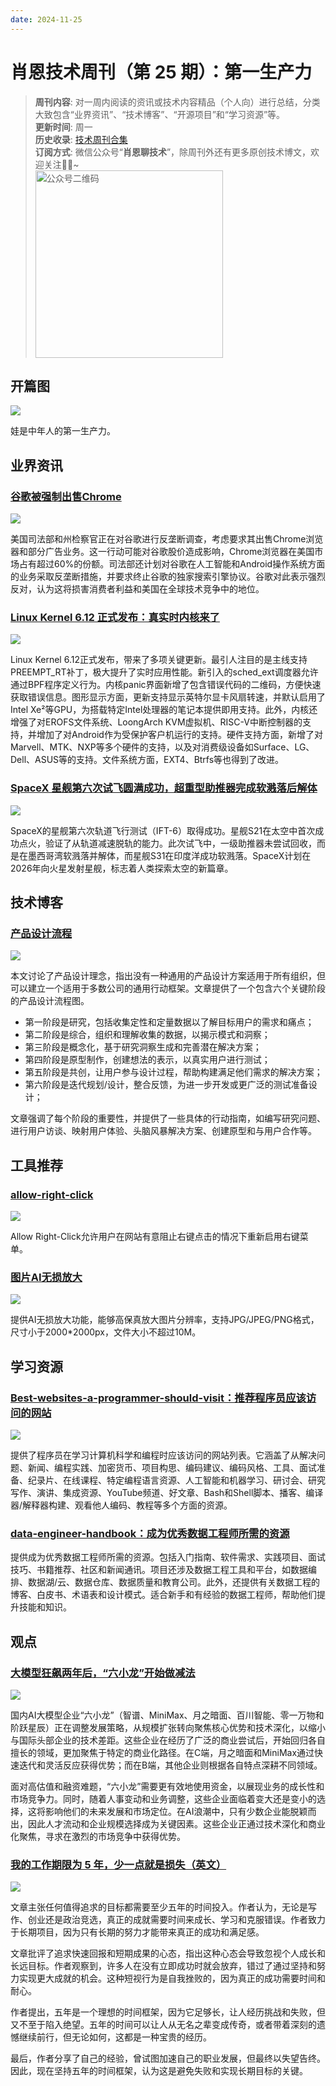 ```yaml
---
date: 2024-11-25
---
```


# 肖恩技术周刊（第 25 期）：第一生产力
> **周刊内容**: 对一周内阅读的资讯或技术内容精品（个人向）进行总结，分类大致包含“业界资讯”、“技术博客”、“开源项目”和“学习资源”等。<br>
> **更新时间**: 周一<br>
> **历史收录**: [技术周刊合集](https://mp.weixin.qq.com/mp/appmsgalbum?__biz=MzkwODY0ODQzOQ==&action=getalbum&album_id=3492416248238096386#wechat_redirect) <br>
> **订阅方式**: 微信公众号“**肖恩聊技术**”，除周刊外还有更多原创技术博文，欢迎关注👏🏻~<br>
> <img src="https://cdn.jsdelivr.net/gh/Xiaoxie1994/images/images/20241103221454.png" alt="公众号二维码" width="300">

## 开篇图

![](https://cdn.jsdelivr.net/gh/Xiaoxie1994/images/images/202411250114961.png)

娃是中年人的第一生产力。

## 业界资讯
### [谷歌被强制出售Chrome](https://mp.weixin.qq.com/s/B2QocjgMYVul05I8Jc57Og)

![](https://cdn.jsdelivr.net/gh/Xiaoxie1994/images/images/202411242352381.png)

美国司法部和州检察官正在对谷歌进行反垄断调查，考虑要求其出售Chrome浏览器和部分广告业务。这一行动可能对谷歌股价造成影响，Chrome浏览器在美国市场占有超过60%的份额。司法部还计划对谷歌在人工智能和Android操作系统方面的业务采取反垄断措施，并要求终止谷歌的独家搜索引擎协议。谷歌对此表示强烈反对，认为这将损害消费者利益和美国在全球技术竞争中的地位。
### [Linux Kernel 6.12 正式发布：真实时内核来了](https://www.oschina.net/news/320900/linux-kernel-6-12-released)

![](https://cdn.jsdelivr.net/gh/Xiaoxie1994/images/images/202411242352568.png)

Linux Kernel 6.12正式发布，带来了多项关键更新。最引人注目的是主线支持PREEMPT_RT补丁，极大提升了实时应用性能。新引入的sched_ext调度器允许通过BPF程序定义行为。内核panic界面新增了包含错误代码的二维码，方便快速获取错误信息。图形显示方面，更新支持显示英特尔显卡风扇转速，并默认启用了Intel Xe²等GPU，为搭载特定Intel处理器的笔记本提供即用支持。此外，内核还增强了对EROFS文件系统、LoongArch KVM虚拟机、RISC-V中断控制器的支持，并增加了对Android作为受保护客户机运行的支持。硬件支持方面，新增了对Marvell、MTK、NXP等多个硬件的支持，以及对消费级设备如Surface、LG、Dell、ASUS等的支持。文件系统方面，EXT4、Btrfs等也得到了改进。

### [SpaceX 星舰第六次试飞圆满成功，超重型助推器完成软溅落后解体](https://www.ithome.com/0/811/766.htm)

![](https://cdn.jsdelivr.net/gh/Xiaoxie1994/images/images/202411242350486.png)

SpaceX的星舰第六次轨道飞行测试（IFT-6）取得成功。星舰S21在太空中首次成功点火，验证了从轨道减速脱轨的能力。此次试飞中，一级助推器未尝试回收，而是在墨西哥湾软溅落并解体，而星舰S31在印度洋成功软溅落。SpaceX计划在2026年向火星发射星舰，标志着人类探索太空的新篇章。
## 技术博客
 ### [产品设计流程](https://uxplanet.org/product-design-process-e25d5b31c581)

![](https://cdn.jsdelivr.net/gh/Xiaoxie1994/images/images/202411250056082.png)

本文讨论了产品设计理念，指出没有一种通用的产品设计方案适用于所有组织，但可以建立一个适用于多数公司的通用行动框架。文章提供了一个包含六个关键阶段的产品设计流程图。

- 第一阶段是研究，包括收集定性和定量数据以了解目标用户的需求和痛点；
- 第二阶段是综合，组织和理解收集的数据，以揭示模式和洞察；
- 第三阶段是概念化，基于研究洞察生成和完善潜在解决方案；
- 第四阶段是原型制作，创建想法的表示，以真实用户进行测试；
- 第五阶段是共创，让用户参与设计过程，帮助构建满足他们需求的解决方案；
- 第六阶段是迭代规划/设计，整合反馈，为进一步开发或更广泛的测试准备设计；

文章强调了每个阶段的重要性，并提供了一些具体的行动指南，如编写研究问题、进行用户访谈、映射用户体验、头脑风暴解决方案、创建原型和与用户合作等。
## 工具推荐
### [allow-right-click](https://github.com/lunu-bounir/allow-right-click)

![](https://cdn.jsdelivr.net/gh/Xiaoxie1994/images/images/202411250038581.png)

Allow Right-Click允许用户在网站有意阻止右键点击的情况下重新启用右键菜单。

### [图片AI无损放大](https://www.meijian.com/mj-box/ai-pic-zoom-intro)

![](https://cdn.jsdelivr.net/gh/Xiaoxie1994/images/images/202411250042655.png)

提供AI无损放大功能，能够高保真放大图片分辨率，支持JPG/JPEG/PNG格式，尺寸小于2000*2000px，文件大小不超过10M。
## 学习资源
### [Best-websites-a-programmer-should-visit：推荐程序员应该访问的网站](https://github.com/sdmg15/Best-websites-a-programmer-should-visit)

![](https://cdn.jsdelivr.net/gh/Xiaoxie1994/images/images/202411250028141.png)

提供了程序员在学习计算机科学和编程时应该访问的网站列表。它涵盖了从解决问题、新闻、编程实践、加密货币、项目构思、编码建议、编码风格、工具、面试准备、纪录片、在线课程、特定编程语言资源、人工智能和机器学习、研讨会、研究写作、演讲、集成资源、YouTube频道、好文章、Bash和Shell脚本、播客、编译器/解释器构建、观看他人编码、教程等多个方面的资源。
### [data-engineer-handbook：成为优秀数据工程师所需的资源](https://github.com/DataExpert-io/data-engineer-handbook)

提供成为优秀数据工程师所需的资源。包括入门指南、软件需求、实践项目、面试技巧、书籍推荐、社区和新闻通讯。项目还涉及数据工程工具和平台，如数据编排、数据湖/云、数据仓库、数据质量和教育公司。此外，还提供有关数据工程的博客、白皮书、术语表和设计模式。适合新手和有经验的数据工程师，帮助他们提升技能和知识。
## 观点
### [大模型狂飙两年后，“六小龙”开始做减法](https://36kr.com/p/3042747744009984)

![](https://cdn.jsdelivr.net/gh/Xiaoxie1994/images/images/202411242354148.png)

国内AI大模型企业“六小龙”（智谱、MiniMax、月之暗面、百川智能、零一万物和阶跃星辰）正在调整发展策略，从规模扩张转向聚焦核心优势和技术深化，以缩小与国际头部企业的技术差距。这些企业在经历了广泛的商业尝试后，开始回归各自擅长的领域，更加聚焦于特定的商业化路径。在C端，月之暗面和MiniMax通过快速迭代和灵活反应获得优势；而在B端，其他企业则根据各自特点深耕不同领域。

面对高估值和融资难题，“六小龙”需要更有效地使用资金，以展现业务的成长性和市场竞争力。同时，随着人事变动和业务调整，这些企业面临着变大还是变小的选择，这将影响他们的未来发展和市场定位。在AI浪潮中，只有少数企业能脱颖而出，因此人才流动和企业规模选择成为关键因素。这些企业正通过技术深化和商业化聚焦，寻求在激烈的市场竞争中获得优势。
### [我的工作期限为 5 年，少一点就是损失（英文）](https://www.joanwestenberg.com/i-work-on-a-5-year-time-frame-anything-less-is-a-loss/)

![](https://cdn.jsdelivr.net/gh/Xiaoxie1994/images/images/202411250040797.png)

文章主张任何值得追求的目标都需要至少五年的时间投入。作者认为，无论是写作、创业还是政治竞选，真正的成就需要时间来成长、学习和克服错误。作者致力于长期项目，因为只有长期的努力才能带来真正的成功和满足感。

文章批评了追求快速回报和短期成果的心态，指出这种心态会导致忽视个人成长和长远目标。作者观察到，许多人在没有立即成功时就会放弃，错过了通过坚持和努力实现更大成就的机会。这种短视行为是自我挫败的，因为真正的成功需要时间和耐心。

作者提出，五年是一个理想的时间框架，因为它足够长，让人经历挑战和失败，但又不至于陷入绝望。五年的时间可以让人从无名之辈变成传奇，或者带着深刻的遗憾继续前行，但无论如何，这都是一种宝贵的经历。

最后，作者分享了自己的经验，曾试图加速自己的职业发展，但最终以失望告终。因此，现在坚持五年的时间框架，认为这是避免失败和实现长期目标的关键。
